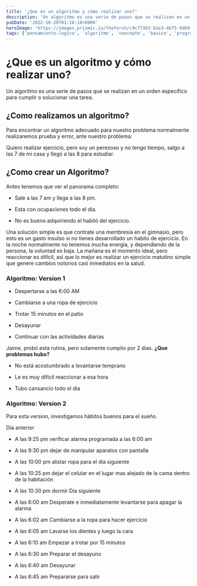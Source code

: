 ```yaml
---
title: '¿Que es un algoritmo y cómo realizar uno?'
description: 'Un algoritmo es una serie de pasos que se realizan en un orden específico para cumplir o solucionar una tarea.'
pubDate: '2022-10-20T01:18:18+0000'
heroImage: 'https://images.prismic.io/thefersh/c9c773b3-b1e3-4bf5-9db9-d1f499709fb8_Protadas+blog+%281%29.png?auto=compress,format'
tags: ['pensamiento-logico', 'algoritmo', 'concepto', 'basico', 'programacion']
---
```

# ¿Que es un algoritmo y cómo realizar uno?

Un algoritmo es una serie de pasos que se realizan en un orden específico para cumplir o solucionar una tarea.
## ¿Como realizamos un algoritmo?

Para encontrar un algoritmo adecuado para nuestro problema normalmente realizaremos prueba y error, ante nuestro problema:

Quiero realizar ejercicio, pero soy un perezoso y no tengo tiempo, salgo a las 7 de mi casa y llegó a las 8 para estudiar.

## ¿Como crear un Algoritmo?

Antes tenemos que ver el panorama completo:

- Sale a las 7 am y llega a las 8 pm.

- Esta con ocupaciones todo el dia.

- No es bueno adquiriendo el habitó del ejercicio.

Una solución simple es que contrate una membresía en el gimnasio, pero esto es un gasto insulso si no tienes desarrollado un habito de ejercicio.
En la noche normalmente no tenemos mucha energía, y dependiendo de la persona, la voluntad es baja.
La mañana es el momento ideal, pero reaccionar es difícil, así que lo mejor es realizar un ejercicio matutino simple que genere cambios notorios casi inmediatos en la salud.

### Algoritmo: Version 1

- Despertarse a las 6:00 AM

- Cambiarse a una ropa de ejercicio

- Trotar 15 minutos en el patio

- Desayunar

- Continuar con las actividades diarias

Jaime, probó esta rutina, pero solamente cumplio por 2 dias.
**¿Que problemas hubo?**

- No está acostumbrado a levantarse temprano

- Le es muy difícil reaccionar a esa hora

- Tubo cansancio todo el dia

### Algoritmo: Version 2

Para esta version, investigamos hábitos buenos para el sueño.

Día anterior

- A las 9:25 pm verificar alarma programada a las 6:00 am

- A las 9:30 pm dejar de manipular aparatos con pantalla

- A las 10:00 pm alistar ropa para el dia siguiente

- A las 10:25 pm dejar el celular en el lugar mas alejado de la cama dentro de la habitación

- A las 10:30 pm dormir
Dia siguiente

- A las 6:00 am Desperate e inmediatamente levantarse para apagar la alarma

- A las 6:02 am Cambiarse a la ropa para hacer ejercicio

- A las 6:05 am Lavarse los dientes y luego la cara

- A las 6:10 am Empezar a trotar por 15 minutos

- A las 6:30 am Preparar el desayuno

- A las 6:40 am Desayunar

- A las 6:45 am Prepararse para salir
